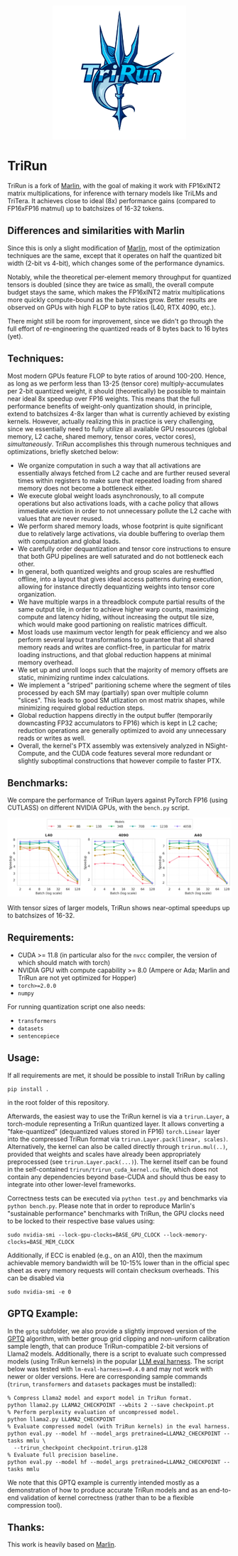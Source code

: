 <div align="center">
  <img src="assets/trirun.png" width="300"/>
</div>

# TriRun

TriRun is a fork of [Marlin](https://github.com/IST-DASLab/marlin), with the goal of making it work with FP16xINT2 matrix multiplications,
for inference with ternary models like TriLMs and TriTera.
It achieves close to ideal (8x) performance gains (compared to FP16xFP16 matmul) up to batchsizes of 16-32 tokens.

<!-- TODO: link to TriLMs and TriTera repos -->

## Differences and similarities with Marlin

Since this is only a slight modification of [Marlin](https://github.com/IST-DASLab/marlin), most of the optimization techniques are the same,
except that it operates on half the quantized bit width (2-bit vs 4-bit), which changes some of the performance dynamics.

Notably, while the theoretical per-element memory throughput for quantized tensors is doubled (since they are twice as small),
the overall compute budget stays the same, which makes the FP16xINT2 matrix multiplications more quickly compute-bound as the batchsizes grow.
Better results are observed on GPUs with high FLOP to byte ratios (L40, RTX 4090, etc.).

There might still be room for improvement, since we didn't go through the full effort of re-engineering the quantized reads of 8 bytes back to 16 bytes (yet).

## Techniques:

Most modern GPUs feature FLOP to byte ratios of around 100-200.
Hence, as long as we perform less than 13-25 (tensor core) multiply-accumulates per 2-bit quantized weight, it should (theoretically) be possible to maintain near ideal 8x speedup over FP16 weights.
This means that the full performance benefits of weight-only quantization should, in principle, extend to batchsizes 4-8x larger than what is currently achieved by existing kernels.
However, actually realizing this in practice is very challenging, since we essentially need to fully utilize all available GPU resources (global memory, L2 cache, shared memory, tensor cores, vector cores), *simultaneously*.
TriRun accomplishes this through numerous techniques and optimizations, briefly sketched below:

* We organize computation in such a way that all activations are essentially always fetched from L2 cache and are further reused several times within registers to make sure that repeated loading from shared memory does not become a bottleneck either.
* We execute global weight loads asynchronously, to all compute operations but also activations loads, with a cache policy that allows immediate eviction in order to not unnecessary pollute the L2 cache with values that are never reused.
* We perform shared memory loads, whose footprint is quite significant due to relatively large activations, via double buffering to overlap them with computation and global loads.
* We carefully order dequantization and tensor core instructions to ensure that both GPU pipelines are well saturated and do not bottleneck each other.
* In general, both quantized weights and group scales are reshuffled offline, into a layout that gives ideal access patterns during execution, allowing for instance directly dequantizing weights into tensor core organization.
* We have multiple warps in a threadblock compute partial results of the same output tile, in order to achieve higher warp counts, maximizing compute and latency hiding, without increasing the output tile size, which would make good partioning on realistic matrices difficult.
* Most loads use maximum vector length for peak efficiency and we also perform several layout transformations to guarantee that all shared memory reads and writes are conflict-free, in particular for matrix loading instructions, and that global reduction happens at minimal memory overhead.
* We set up and unroll loops such that the majority of memory offsets are static, minimizing runtime index calculations.
* We implement a "striped" paritioning scheme where the segment of tiles processed by each SM may (partially) span over multiple column "slices". This leads to good SM utlization on most matrix shapes, while minimizing required global reduction steps.
* Global reduction happens directly in the output buffer (temporarily downcasting FP32 accumulators to FP16) which is kept in L2 cache; reduction operations are generally optimized to avoid any unnecessary reads or writes as well.
* Overall, the kernel's PTX assembly was extensively analyzed in NSight-Compute, and the CUDA code features several more redundant or slightly suboptimal constructions that however compile to faster PTX.

## Benchmarks:

We compare the performance of TriRun layers against PyTorch FP16 (using CUTLASS) on different NVIDIA GPUs, with the `bench.py` script.

![Performance of TriRun layers of typical sizes for Transformer models](assets/perf.png)

With tensor sizes of larger models, TriRun shows near-optimal speedups up to batchsizes of 16-32.

<!-- TODO: elaborate on why L40 shows better results than the other GPU models -->

## Requirements:

* CUDA >= 11.8 (in particular also for the `nvcc` compiler, the version of which should match with torch)
* NVIDIA GPU with compute capability >= 8.0 (Ampere or Ada; Marlin and TriRun are not yet optimized for Hopper)
* `torch>=2.0.0`
* `numpy`

For running quantization script one also needs:
* `transformers`
* `datasets`
* `sentencepiece`

## Usage:

If all requirements are met, it should be possible to install TriRun by calling

```
pip install .
```

in the root folder of this repository.

Afterwards, the easiest way to use the TriRun kernel is via a `trirun.Layer`, a torch-module representing a TriRun
quantized layer. It allows converting a "fake-quantized" (dequantized values stored in FP16) `torch.Linear` layer into
the compressed TriRun format via `trirun.Layer.pack(linear, scales)`. Alternatively, the kernel can also be called
directly through `trirun.mul(..)`, provided that weights and scales have already been appropriately preprocessed (see
`trirun.Layer.pack(...)`). The kernel itself can be found in the self-contained `trirun/trirun_cuda_kernel.cu` file,
which does not contain any dependencies beyond base-CUDA and should thus be easy to integrate into other lower-level
frameworks.

Correctness tests can be executed via `python test.py` and benchmarks via `python bench.py`. Please note that in order
to reproduce Marlin's "sustainable performance" benchmarks with TriRun, the GPU clocks need to be locked to their respective base values
using:

```
sudo nvidia-smi --lock-gpu-clocks=BASE_GPU_CLOCK --lock-memory-clocks=BASE_MEM_CLOCK
```

Additionally, if ECC is enabled (e.g., on an A10), then the maximum achievable memory bandwidth will be 10-15% lower
than in the official spec sheet as every memory requests will contain checksum overheads. This can be disabled via 

```
sudo nvidia-smi -e 0
```

## GPTQ Example:

In the `gptq` subfolder, we also provide a slightly improved version of the [GPTQ](https://github.com/IST-DASLab/gptq) algorithm, with better group grid clipping and non-uniform calibration sample length, that can produce TriRun-compatible 2-bit versions of Llama2 models.
Additionally, there is a script to evaluate such compressed models (using TriRun kernels) in the popular [LLM eval harness](https://github.com/EleutherAI/lm-evaluation-harness).
The script below was tested with `lm-eval-harness==0.4.0` and may not work with newer or older versions. 
Here are corresponding sample commands (`trirun`, `transformers` and `datasets` packages must be installed):

```
% Compress Llama2 model and export model in TriRun format.
python llama2.py LLAMA2_CHECKPOINT --wbits 2 --save checkpoint.pt
% Perform perplexity evaluation of uncompressed model.
python llama2.py LLAMA2_CHECKPOINT
% Evaluate compressed model (with TriRun kernels) in the eval harness.
python eval.py --model hf --model_args pretrained=LLAMA2_CHECKPOINT --tasks mmlu \
  --trirun_checkpoint checkpoint.trirun.g128
% Evaluate full precision baseline.
python eval.py --model hf --model_args pretrained=LLAMA2_CHECKPOINT --tasks mmlu 
```

<!-- TODO: maybe show some test results in a table? -->

We note that this GPTQ example is currently intended mostly as a demonstration of how to produce accurate TriRun models and as an end-to-end validation of kernel correctness (rather than to be a flexible compression tool).

## Thanks:

This work is heavily based on [Marlin](https://github.com/IST-DASLab/marlin).

<!-- TODO: add a "Cite:" section, maybe? -->
